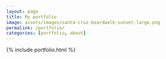 ```yaml
---
layout: page
title: My portfolio
image: assets/images/santa-cruz-boardwalk-sunset-large.png
permalink: /portfolio/
categories: [portfolio, about]
---
```


{% include portfolio.html %}
